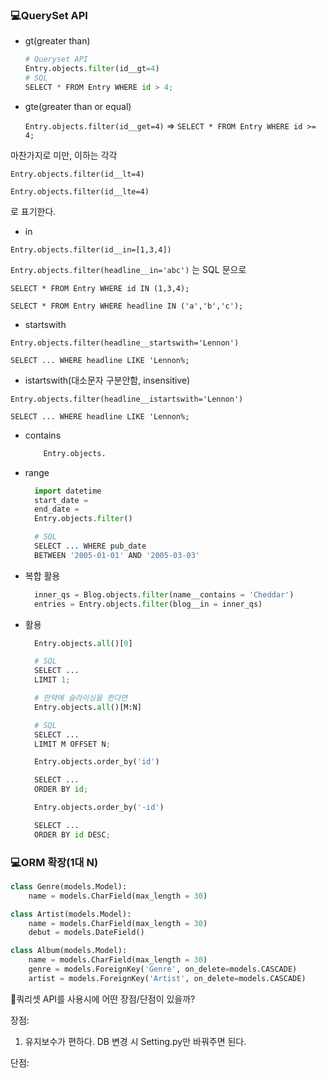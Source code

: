 ### 💻QuerySet API

- gt(greater than)

  ```python
  # Queryset API
  Entry.objects.filter(id__gt=4)
  # SQL
  SELECT * FROM Entry WHERE id > 4;
  ```

- gte(greater than or equal)

  `Entry.objects.filter(id__get=4)` => `SELECT * FROM Entry WHERE id >= 4;`

마찬가지로 미만, 이하는 각각

`Entry.objects.filter(id__lt=4)`

`Entry.objects.filter(id__lte=4)`

로 표기한다.

- in

`Entry.objects.filter(id__in=[1,3,4])`

`Entry.objects.filter(headline__in='abc')` 는 SQL 문으로

`SELECT * FROM Entry WHERE id IN (1,3,4);`

`SELECT * FROM Entry WHERE headline IN ('a','b','c');`

- startswith

`Entry.objects.filter(headline__startswith='Lennon')`

`SELECT ... WHERE headline LIKE 'Lennon%;`

- istartswith(대소문자 구분안함, insensitive)

`Entry.objects.filter(headline__istartswith='Lennon')`

`SELECT ... WHERE headline LIKE 'Lennon%;`

- contains

  ```python
      Entry.objects.
  ```

- range

  ```python
    import datetime
    start_date =
    end_date =
    Entry.objects.filter()

    # SQL
    SELECT ... WHERE pub_date
    BETWEEN '2005-01-01' AND '2005-03-03'
  ```

- 복합 활용

  ```python
    inner_qs = Blog.objects.filter(name__contains = 'Cheddar')
    entries = Entry.objects.filter(blog__in = inner_qs)


  ```

- 활용

  ```python
    Entry.objects.all()[0]

    # SQL
    SELECT ...
    LIMIT 1;

    # 만약에 슬라이싱을 한다면
    Entry.objects.all()[M:N]

    # SQL
    SELECT ...
    LIMIT M OFFSET N;
  ```

  ```python
    Entry.objects.order_by('id')

    SELECT ...
    ORDER BY id;

    Entry.objects.order_by('-id')

    SELECT ...
    ORDER BY id DESC;
  ```

### 💻ORM 확장(1대 N)

```python
class Genre(models.Model):
    name = models.CharField(max_length = 30)

class Artist(models.Model):
    name = models.CharField(max_length = 30)
    debut = models.DateField()

class Album(models.Model):
    name = models.CharField(max_length = 30)
    genre = models.ForeignKey('Genre', on_delete=models.CASCADE)
    artist = models.ForeignKey('Artist', on_delete=models.CASCADE)
```

🍯쿼리셋 API를 사용시에 어떤 장점/단점이 있을까?

장점:

1. 유지보수가 편하다. DB 변경 시 Setting.py만 바꿔주면 된다.

단점:
